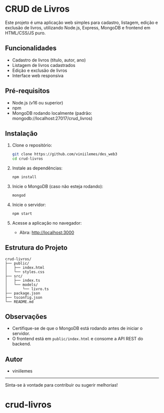 # CRUD de Livros

Este projeto é uma aplicação web simples para cadastro, listagem, edição e exclusão de livros, utilizando Node.js, Express, MongoDB e frontend em HTML/CSS/JS puro.

## Funcionalidades

- Cadastro de livros (título, autor, ano)
- Listagem de livros cadastrados
- Edição e exclusão de livros
- Interface web responsiva

## Pré-requisitos

- Node.js (v16 ou superior)
- npm
- MongoDB rodando localmente (padrão: mongodb://localhost:27017/crud_livros)

## Instalação

1. Clone o repositório:

   ```bash
   git clone https://github.com/viniilemes/des_web3
   cd crud-livros
   ```

2. Instale as dependências:

   ```bash
   npm install
   ```

3. Inicie o MongoDB (caso não esteja rodando):

   ```bash
   mongod
   ```

4. Inicie o servidor:

   ```bash
   npm start
   ```

5. Acesse a aplicação no navegador:
   - Abra: [http://localhost:3000](http://localhost:3000)

## Estrutura do Projeto

```
crud-livros/
├── public/
│   ├── index.html
│   └── styles.css
├── src/
│   ├── index.ts
│   └── models/
│       └── livro.ts
├── package.json
├── tsconfig.json
└── README.md
```

## Observações

- Certifique-se de que o MongoDB está rodando antes de iniciar o servidor.
- O frontend está em `public/index.html` e consome a API REST do backend.

## Autor

- viniilemes 

---

Sinta-se à vontade para contribuir ou sugerir melhorias!
# crud-livros
